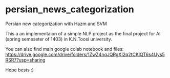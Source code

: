 # persian_news_categorization
Persian new categorization with Hazm and SVM

This a an implementaion of a simple NLP project as the final project for AI (spring semeseter of 1403) in K.N.Toosi university.

You can also find main google colab notebook and files: https://drive.google.com/drive/folders/1ZwZ4nqJQRgXI2q2tCKlQT6s4Uys5RSR7?usp=sharing

Hope bests :)
